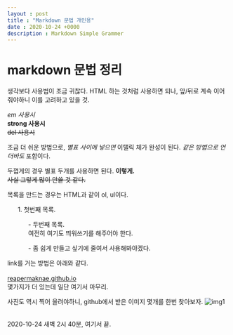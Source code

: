 ```yaml
---
layout : post
title : "Markdown 문법 개인용"
date : 2020-10-24 +0000
description : Markdown Simple Grammer
---
```


# markdown 문법 정리

생각보다 사용법이 조금 귀찮다.
HTML 하는 것처럼 사용하면 되나, 앞/뒤로 계속 이어줘야하니 이를 고려하고 있을 것.

<em> em 사용시 </em> <br>
<strong> strong 사용시 </strong> <br>
<del> del 사용시 </del>

조금 더 쉬운 방법으로, *별표 사이에 넣으면* 이탤릭 체가 완성이 된다. _같은 방법으로 언더바도_ 포함이다.

두껍게의 경우 별표 두개를 사용하면 된다. **이렇게.** <br>
~~사실 그렇게 많이 안쓸 것 같다.~~

목록을 만드는 경우는 HTML과 같이 ol, ul이다.
<ol> 1. 첫번째 목록.
    <ul> - 두번째 목록.<br> 여전히 여기도 띄워쓰기를 해주어야 한다.
    </ul>
    <ul> - 좀 쉽게 만들고 싶기에 줄여서 사용해봐야겠다.</ul>
</ol>

link를 거는 방법은 아래와 같다. <br><br>
[reapermaknae.github.io](https://github.com/ReaperMaKNae/reapermaknae.github.io)
<br>
몇가지가 더 있는데 일단 여기서 마무리.

사진도 역시 찍어 올려야하니, github에서 받은 이미지 몇개를 한번 찾아보자.
![img1](https://github.com/ReaperMaKNaE/reapermaknae.github.io/_post/2020-10-24-02-34-49.png)

<br>
2020-10-24 새벽 2시 40분, 여기서 끝.